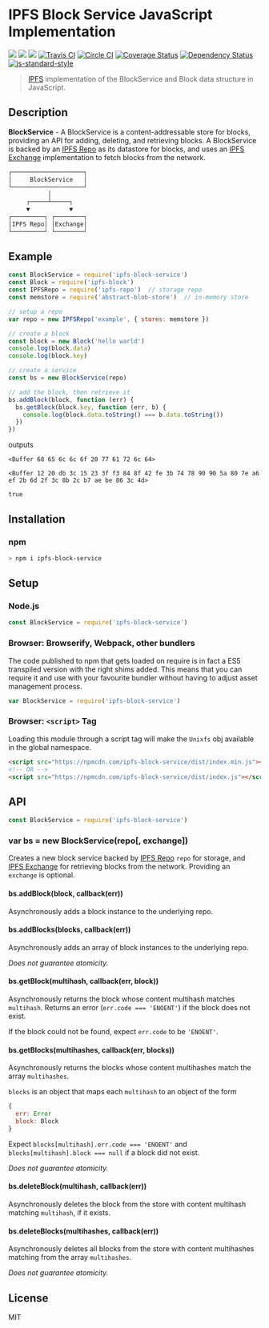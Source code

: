 IPFS Block Service JavaScript Implementation
=====================================

[![](https://img.shields.io/badge/made%20by-Protocol%20Labs-blue.svg?style=flat-square)](http://ipn.io)
[![](https://img.shields.io/badge/project-IPFS-blue.svg?style=flat-square)](http://ipfs.io/)
[![](https://img.shields.io/badge/freenode-%23ipfs-blue.svg?style=flat-square)](http://webchat.freenode.net/?channels=%23ipfs)
[![Travis CI](https://travis-ci.org/ipfs/js-ipfs-block-service.svg?branch=master)](https://travis-ci.org/ipfs/js-ipfs-block-service)
[![Circle CI](https://circleci.com/gh/ipfs/js-ipfs-block-service.svg?style=svg)](https://circleci.com/gh/ipfs/js-ipfs-block-service)
[![Coverage Status](https://coveralls.io/repos/github/ipfs/js-ipfs-block-service/badge.svg?branch=master)](https://coveralls.io/github/ipfs/js-ipfs-block-service?branch=master)
[![Dependency Status](https://david-dm.org/ipfs/js-ipfs-block-service.svg?style=flat-square)](https://david-dm.org/ipfs/js-ipfs-block-service)
[![js-standard-style](https://img.shields.io/badge/code%20style-standard-brightgreen.svg?style=flat-square)](https://github.com/feross/standard)

> [IPFS][ipfs] implementation of the BlockService and Block data structure in
> JavaScript.

## Description

**BlockService** - A BlockService is a content-addressable store for blocks,
providing an API for adding, deleting, and retrieving blocks. A BlockService is
backed by an [IPFS Repo][repo] as its datastore for blocks, and uses an [IPFS
Exchange][bitswap] implementation to fetch blocks from the network.

```markdown
┌────────────────────┐
│     BlockService   │
└────────────────────┘
           │
     ┌─────┴─────┐
     ▼           ▼
┌─────────┐ ┌────────┐
│IPFS Repo│ │Exchange│
└─────────┘ └────────┘
```

## Example

```js
const BlockService = require('ipfs-block-service')
const Block = require('ipfs-block')
const IPFSRepo = require('ipfs-repo')  // storage repo
const memstore = require('abstract-blob-store')  // in-memory store

// setup a repo
var repo = new IPFSRepo('example', { stores: memstore })

// create a block
const block = new Block('hello warld')
console.log(block.data)
console.log(block.key)

// create a service
const bs = new BlockService(repo)

// add the block, then retrieve it
bs.addBlock(block, function (err) {
  bs.getBlock(block.key, function (err, b) {
    console.log(block.data.toString() === b.data.toString())
  })
})
```

outputs

```
<Buffer 68 65 6c 6c 6f 20 77 61 72 6c 64>

<Buffer 12 20 db 3c 15 23 3f f3 84 8f 42 fe 3b 74 78 90 90 5a 80 7e a6 ef 2b 6d 2f 3c 8b 2c b7 ae be 86 3c 4d>

true

```

## Installation

### npm

```sh
> npm i ipfs-block-service
```

## Setup

### Node.js

```js
const BlockService = require('ipfs-block-service')
```

### Browser: Browserify, Webpack, other bundlers

The code published to npm that gets loaded on require is in fact a ES5
transpiled version with the right shims added. This means that you can require
it and use with your favourite bundler without having to adjust asset management
process.

```JavaScript
var BlockService = require('ipfs-block-service')
```

### Browser: `<script>` Tag

Loading this module through a script tag will make the `Unixfs` obj available in
the global namespace.

```html
<script src="https://npmcdn.com/ipfs-block-service/dist/index.min.js"></script>
<!-- OR -->
<script src="https://npmcdn.com/ipfs-block-service/dist/index.js"></script>
```

## API

```js
const BlockService = require('ipfs-block-service')
```

### var bs = new BlockService(repo[, exchange])

Creates a new block service backed by [IPFS Repo][repo] `repo` for storage, and
[IPFS Exchange][bitswap] for retrieving blocks from the network. Providing an
`exchange` is optional.

#### bs.addBlock(block, callback(err))

Asynchronously adds a block instance to the underlying repo.

#### bs.addBlocks(blocks, callback(err))

Asynchronously adds an array of block instances to the underlying repo.

*Does not guarantee atomicity.*

#### bs.getBlock(multihash, callback(err, block))

Asynchronously returns the block whose content multihash matches `multihash`.
Returns an error (`err.code === 'ENOENT'`) if the block does not exist.

If the block could not be found, expect `err.code` to be `'ENOENT'`.

#### bs.getBlocks(multihashes, callback(err, blocks))

Asynchronously returns the blocks whose content multihashes match the array
`multihashes`.

`blocks` is an object that maps each `multihash` to an object of the form

```js
{
  err: Error
  block: Block
}
```

Expect `blocks[multihash].err.code === 'ENOENT'`  and `blocks[multihash].block
=== null` if a block did not exist.

*Does not guarantee atomicity.*

#### bs.deleteBlock(multihash, callback(err))

Asynchronously deletes the block from the store with content multihash matching
`multihash`, if it exists.

#### bs.deleteBlocks(multihashes, callback(err))

Asynchronously deletes all blocks from the store with content multihashes matching
from the array `multihashes`.

*Does not guarantee atomicity.*

## License

MIT

[ipfs]: https://ipfs.io
[repo]: https://github.com/ipfs/specs/tree/master/repo
[bitswap]: https://github.com/ipfs/specs/tree/master/bitswap
[multihash]: https://github.com/jbenet/js-multihash
